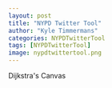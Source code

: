```yaml
---
layout: post
title: "NYPD Twitter Tool"
author: "Kyle Timmermans"
categories: NYPDTwitterTool
tags: [NYPDTwitterTool]
image: nypdtwittertool.png
---
```


Dijkstra's Canvas
